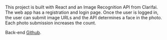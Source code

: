This project is built with React and an Image Recognition API from Clarifai. The web app has a registration and login page. Once the user is logged in, the user can submit image URLs and the API determines a face in the photo. Each photo submission increases the count.

Back-end [Github](https://github.com/hamza1125/smart-brain-api).
